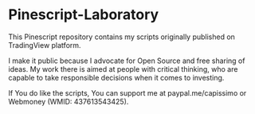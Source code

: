 # Pinescript-Laboratory
This Pinescript repository contains my scripts originally published on TradingView platform. 

I make it public because I advocate for Open Source and free sharing of ideas. My work there is aimed at people with critical thinking, who are capable to take responsible decisions when it comes to investing. 

If You do like the scripts, You can support me at paypal.me/capissimo or Webmoney (WMID: 437613543425). 
